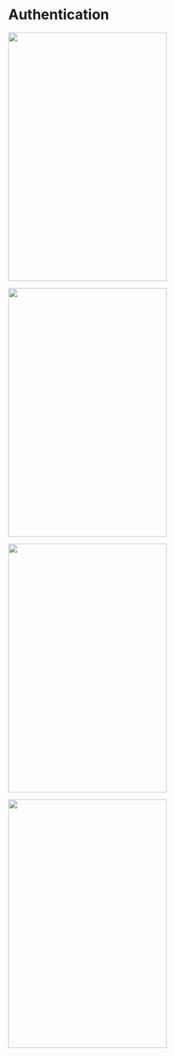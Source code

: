 # Authentication
<a href="m1"><img src="https://user-images.githubusercontent.com/94074275/175166833-1f6607b0-6a5b-409c-a01b-525954a5c5dd.jpg" align="center" height="500" width="320" ></a>

<a href="m1"><img src="https://user-images.githubusercontent.com/94074275/175166794-8c44097d-cdac-4643-9bff-056a415806a6.jpg" align="center" height="500" width="320" ></a>

<a href="m1"><img src="https://user-images.githubusercontent.com/94074275/175166805-9ea9aa14-bb29-4152-a837-4a1a72765a7c.jpg" align="center" height="500" width="320" ></a>


<a href="m1"><img src="https://user-images.githubusercontent.com/94074275/175166823-0533af5d-b682-4060-a7c8-fff924450081.jpg" align="center" height="500" width="320" ></a>






